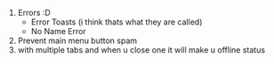 1. Errors :D
    - Error Toasts (i think thats what they are called)
    - No Name Error
2. Prevent main menu button spam
3. with multiple tabs and when u close one it will make u offline status
